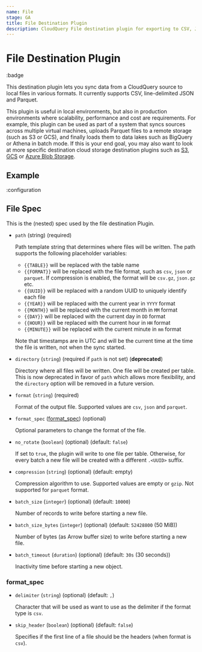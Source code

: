 ```yaml
---
name: File
stage: GA
title: File Destination Plugin
description: CloudQuery File destination plugin for exporting to CSV, JSON and Parquet
---
```

# File Destination Plugin

:badge

This destination plugin lets you sync data from a CloudQuery source to local files in various formats. It currently supports CSV, line-delimited JSON and Parquet.

This plugin is useful in local environments, but also in production environments where scalability, performance and cost are requirements. For example, this plugin can be used as part of a system that syncs sources across multiple virtual machines, uploads Parquet files to a remote storage (such as S3 or GCS), and finally loads them to data lakes such as BigQuery or Athena in batch mode. If this is your end goal, you may also want to look at more specific destination cloud storage destination plugins such as [S3](/docs/plugins/destinations/s3/overview), [GCS](/docs/plugins/destinations/gcs/overview) or [Azure Blob Storage](/docs/plugins/destinations/azblob/overview).

## Example

:configuration

## File Spec

This is the (nested) spec used by the file destination Plugin.

- `path` (string) (required)

  Path template string that determines where files will be written. The path supports the following placeholder variables:

  - `{{TABLE}}` will be replaced with the table name
  - `{{FORMAT}}` will be replaced with the file format, such as `csv`, `json` or `parquet`. If compression is enabled, the format will be `csv.gz`, `json.gz` etc.
  - `{{UUID}}` will be replaced with a random UUID to uniquely identify each file
  - `{{YEAR}}` will be replaced with the current year in `YYYY` format
  - `{{MONTH}}` will be replaced with the current month in `MM` format
  - `{{DAY}}` will be replaced with the current day in `DD` format
  - `{{HOUR}}` will be replaced with the current hour in `HH` format
  - `{{MINUTE}}` will be replaced with the current minute in `mm` format

  Note that timestamps are in UTC and will be the current time at the time the file is written, not when the sync started.

- `directory` (`string`) (required if `path` is not set) (**deprecated**)

  Directory where all files will be written. One file will be created per table. This is now deprecated in favor of `path` which allows more flexibility, and the `directory` option will be removed in a future version.

- `format` (`string`) (required)

  Format of the output file.  Supported values are `csv`, `json` and `parquet`.

- `format_spec` ([format_spec](#format_spec)) (optional)

  Optional parameters to change the format of the file.

- `no_rotate` (`boolean`) (optional) (default: `false`)

  If set to `true`, the plugin will write to one file per table.
  Otherwise, for every batch a new file will be created with a different `.<UUID>` suffix.

- `compression` (`string`) (optional) (default: empty)

  Compression algorithm to use. Supported values are empty or `gzip`. Not supported for `parquet` format.

- `batch_size` (`integer`) (optional) (default: `10000`)

  Number of records to write before starting a new file.

- `batch_size_bytes` (`integer`) (optional) (default: `52428800` (50 MiB))

  Number of bytes (as Arrow buffer size) to write before starting a new file.

- `batch_timeout` (`duration`) (optional) (default: `30s` (30 seconds))

  Inactivity time before starting a new object.

### format_spec

- `delimiter` (`string`) (optional) (default: `,`)

  Character that will be used as want to use as the delimiter if the format type is `csv`.

- `skip_header` (`boolean`) (optional) (default: `false`)

  Specifies if the first line of a file should be the headers (when format is `csv`).
